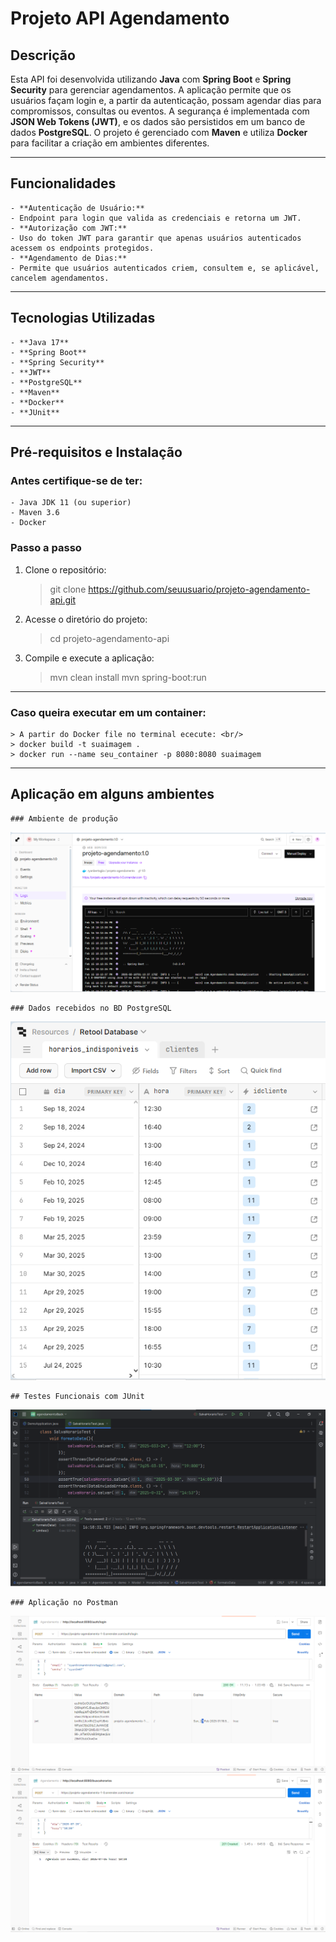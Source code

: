 # Projeto API Agendamento

## Descrição
Esta API foi desenvolvida utilizando **Java** com **Spring Boot** e **Spring Security** para gerenciar agendamentos. A aplicação permite que os usuários façam login e, a partir da autenticação, possam agendar dias para compromissos, consultas ou eventos. A segurança é implementada com **JSON Web Tokens (JWT)**, e os dados são persistidos em um banco de dados **PostgreSQL**. O projeto é gerenciado com **Maven** e utiliza **Docker** para facilitar a criação em ambientes diferentes.

---

## Funcionalidades
    - **Autenticação de Usuário:**
    - Endpoint para login que valida as credenciais e retorna um JWT.
    - **Autorização com JWT:**
    - Uso do token JWT para garantir que apenas usuários autenticados acessem os endpoints protegidos.
    - **Agendamento de Dias:**
    - Permite que usuários autenticados criem, consultem e, se aplicável, cancelem agendamentos.

---

## Tecnologias Utilizadas

```
- **Java 17**
- **Spring Boot**
- **Spring Security**
- **JWT**
- **PostgreSQL**
- **Maven**
- **Docker**
- **JUnit**
```

---

## Pré-requisitos e Instalação

### Antes certifique-se de ter:
    - Java JDK 11 (ou superior)
    - Maven 3.6
    - Docker
    
### Passo a passo

1. Clone o repositório:
   > git clone https://github.com/seuusuario/projeto-agendamento-api.git
  
2. Acesse o diretório do projeto:
   > cd projeto-agendamento-api

3. Compile e execute a aplicação:
   > mvn clean install
   > mvn spring-boot:run

---

### Caso queira executar em um container:

    > A partir do Docker file no terminal ececute: <br/>
    > docker build -t suaimagem .
    > docker run --name seu_container -p 8080:8080 suaimagem

---

## Aplicação em alguns ambientes
    ### Ambiente de produção
![Database page](src/main/resources/static/logs.png)

    ### Dados recebidos no BD PostgreSQL 
![Database page](src/main/resources/static/dadosAgenda.png)
    
    ## Testes Funcionais com JUnit
![TestesPage](src/main/resources/static/testes.png)

    ### Aplicação no Postman
![PostmanPage](src/main/resources/static/postmanLogin.png)
![PostmanPage](src/main/resources/static/postmanAgendar.png)
